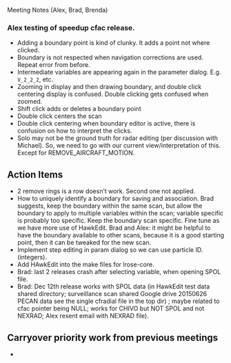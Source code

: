 Meeting Notes (Alex, Brad, Brenda)

### Alex testing of speedup cfac release.
* Adding a boundary point is kind of clunky. It adds a point not where clicked.
* Boundary is not respected when navigation corrections are used. Repeat error from before. 
* Intermediate variables are appearing again in the parameter dialog.  E.g. ```V_2_2_2```, etc.
* Zooming in display and then drawing boundary, and double click centering display is confused. Double clicking gets confused when zoomed. 
* Shift click adds or deletes a boundary point
* Double click centers the scan
* Double click centering when boundary editor is active, there is confusion on how to interpret the clicks.
* Solo may not be the ground truth for radar editing (per discussion with Michael). So, we need to go with our current view/interpretation of this.  Except for REMOVE_AIRCRAFT_MOTION.

## Action Items
* 2 remove rings is a row doesn’t work. Second one not applied.
* How to uniquely identify a boundary for saving and association. Brad suggests, keep the boundary within the same scan, but allow the boundary to apply to multiple variables within the scan; variable specific is probably too specific.  Keep the boundary scan specific.  Fine tune as we have more use of HawkEdit.  Brad and Alex: it might be helpful to have the boundary available to other scans, because it is a good starting point, then it can be tweaked for the new scan. 
* Implement step editing in param dialog so we can use particle ID. (integers).
* Add HAwkEdit into the make files for lrose-core.
* Brad: last 2 releases crash after selecting variable, when opening SPOL file. 
* Brad: Dec 12th release works with SPOL data  (in HawkEdit test data shared directory; surveillance scan shared Google drive  20150626 PECAN data see the single cfradial file in the top dir) ; maybe related to cfac pointer being NULL; works for CHIVO but NOT SPOL and not NEXRAD; Alex resent email with NEXRAD file).

## Carryover priority work from previous meetings 
*
